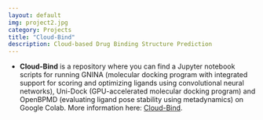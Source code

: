 ```yaml
---
layout: default
img: project2.jpg
category: Projects
title: "Cloud-Bind"
description: Cloud-based Drug Binding Structure Prediction 
---
```


* __Cloud-Bind__ is a repository where you can find a Jupyter notebook scripts for running GNINA (molecular docking program with integrated support for scoring and optimizing ligands using convolutional neural networks), Uni-Dock (GPU-accelerated molecular docking program) and OpenBPMD (evaluating ligand pose stability using metadynamics) on Google Colab. More information  here: [Cloud-Bind](https://github.com/pablo-arantes/Cloud-Bind).
